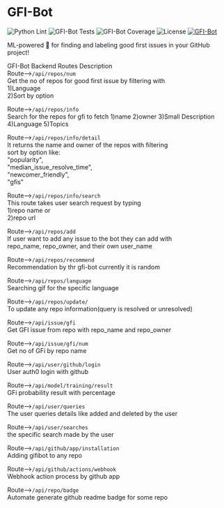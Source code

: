 # GFI-Bot

![Python Lint](https://github.com/osslab-pku/gfi-bot/actions/workflows/python-lint.yml/badge.svg)
![GFI-Bot Tests](https://github.com/osslab-pku/gfi-bot/actions/workflows/test-gfi-bot.yml/badge.svg)
![GFI-Bot Coverage](https://img.shields.io/codecov/c/github/osslab-pku/gfi-bot?label=GFI-Bot%20Coverage)
![License](https://img.shields.io/github/license/osslab-pku/gfi-bot?label=License)
[![GFI-Bot](https://gfibot.io/api/repo/badge?owner=osslab-pku&name=gfi-bot)](https://gfibot.io/?owner=osslab-pku&name=gfi-bot)

ML-powered 🤖 for finding and labeling good first issues in your GitHub project!

GFI-Bot Backend Routes Description  
Route-->`/api/repos/num`  
Get the no of repos for good first issue by filtering with  
1)Language  
2)Sort by option  

Route-->`/api/repos/info`  
Search for the repos for gfi to fetch
1)name
2)owner
3)Small Description
4)Language
5)Topics

Route-->`/api/repos/info/detail`  
It returns the name and owner of the repos with filtering  
sort by option like:  
"popularity",  
"median_issue_resolve_time",  
"newcomer_friendly",  
"gfis"  

Route-->`/api/repos/info/search`  
This route takes user search request by typing   
1)repo name or   
2)repo url  

Route-->`/api/repos/add`  
If user want to add any issue to the bot they can add with     
repo_name, repo_owner, and their own user_name  

Route-->`/api/repos/recommend`  
Recommendation by thr gfi-bot currently it is random  

Route-->`/api/repos/language`  
Searching gif for the specific language  

Route-->`/api/repos/update/`  
To update any repo information(query is resolved or unresolved)

Route-->`/api/issue/gfi`  
Get GFI issue from repo with repo_name and repo_owner  

Route-->`/api/issue/gfi/num`  
Get no of GFi by repo name  

Route-->`/api/user/github/login`  
User auth0 login with github  

Route-->`/api/model/training/result`  
GFi probability result with percentage  

Route-->`/api/user/queries`  
The user queries details like added and deleted by the user  

Route-->`/api/user/searches`  
the specific search made by the user  

Route-->`/api/github/app/installation`  
Adding gifibot to any repo   

Route-->`/api/github/actions/webhook`  
Webhook action process by github app  

Route-->`/api/repo/badge`  
Automate generate github readme badge for some repo  
